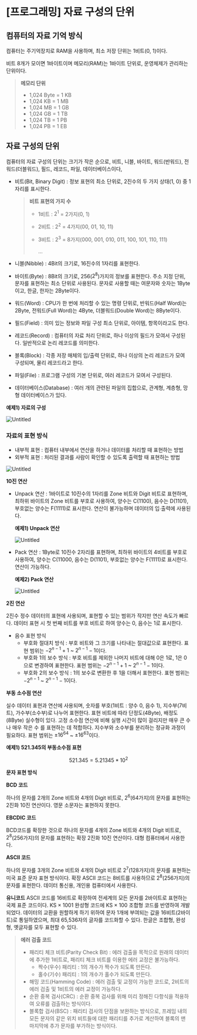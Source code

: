 # [프로그래밍] 자료 구성의 단위

## 컴퓨터의 자료 기억 방식

컴퓨터는 주기억장치로 RAM을 사용하며, 최소 저장 단위는 1비트(0, 1)이다. 

비트 8개가 모이면 1바이트이며 메모리(RAM)는 1바이트 단위로, 운영체제가 관리하는 단위이다.

> **메모리 단위**
> 
> - 1,024 Byte = 1 KB
> - 1,024 KB = 1 MB
> - 1,024 MB = 1 GB
> - 1,024 GB = 1 TB
> - 1,024 TB = 1 PB
> - 1,024 PB = 1 EB

## 자료 구성의 단위

컴퓨터의 자료 구성의 단위는 크기가 작은 순으로, 비트, 니블, 바이트, 워드(반워드), 전워드(더블워드), 필드, 레코드, 파일, 데이터베이스이다,

- 비트(Bit, Binary Digit) : 정보 표현의 최소 단위로, 2진수의 두 가지 상태(1, 0) 중 1자리를 표시한다.
    
    > **비트 표현의 가지 수**
    > 
    > - 1비트 : $2^{1}$ = 2가지(0, 1)
    > - 2비트 : $2^{2}$ = 4가지(00, 01, 10, 11)
    > - 3비트 : $2^{3}$ = 8가지(000, 001, 010, 011, 100, 101, 110, 111)
    >     
    >     …
    >     
- 니블(Nibble) : 4Bit의 크기로, 16진수의 1자리를 표현한다.
- 바이트(Byte) : 8Bit의 크기로, 256($2^{8}$)가지의 정보를 표현한다. 주소 지정 단위, 문자를 표현하는 최소 단위로 사용된다. 문자로 사용할 때는 여문자와 숫자는 1Byte이고, 한글, 한자는 2Byte이다.
- 워드(Word) : CPU가 한 번에 처리할 수 있는 명령 단위로, 반워드(Half Word)는 2Byte, 전워드(Full Word)는 4Byte, 더블워드(Double Word)는 8Byte이다.
- 필드(Field) : 의미 있는 정보와 파일 구성 최소 단위로, 아이템, 항목이라고도 한다.
- 레코드(Record) : 컴퓨터의 자료 처리 단위로, 하나 이상의 필드가 모여서 구성된다. 일반적으로 논리 레코드를 의미한다.
- 블록(Block) : 각종 저장 매체의 입/출력 단위로, 하나 이상의 논리 레코드가 모여 구성되며, 물리 레코드라고 한다.
- 파일(File) : 프로그램 구성의 기본 단위로, 여러 레코드가 모여서 구성된다.
- 데이터베이스(Database) : 여러 개의 관련된 파일의 집합으로, 관계형, 계층형, 망형 데이터베이스가 있다.

**예제1) 자료의 구성**

![Untitled](733783a7-bd93-460b-8f19-d25b548ef52a.png)

### **자료의 표현 방식**

- 내부적 표현 : 컴퓨터 내부에서 연산을 하거나 데이터를 처리할 때 표현하는 방법
- 외부적 표현 : 처리된 결과를 사람이 확인할 수 있도록 출력할 때 표현하는 방법

![Untitled](Untitled.png)

**10진 연산**

- Unpack 연산 : 1바이트로 10진수의 1자리를 Zone 비트와 Digit 비트로 표현하며, 최하위 바이트의 Zone 비트를 부호로 사용하여, 양수는 C(1100), 음수는 D(1101), 부호없는 양수는 F(1111)로 표시한다. 연산이 불가능하며 데이터의 입∙출력에 사용된다.
    
    **예제1) Unpack 연산**
    
    ![Untitled](867dfdc6-2c89-4508-80d6-939d51680674.png)
    
- Pack 연산 : 1Byte로 10진수 2자리를 표현하며, 최하위 바이트의 4비트를 부호로 사용하여, 양수는 C(11000, 음수는 D(1101), 부호없는 양수는 F(1111)로 표시한다. 연산이 가능하다.
    
    **예제2) Pack 연산**
    
    ![Untitled](577c1fe1-f561-40ed-8c7b-a45b3e2d31e1.png)
    

**2진 연산**

2진수 정수 데이터의 표현에 사용되며, 표현할 수 있는 범위가 작지만 연산 속도가 빠르다. 데이터 표현 시 첫 번째 비트를 부호 비트로 하여 양수는 0, 음수는 1로 표시한다.

- 음수 표현 방식
    - 부호화 절대치 방식 : 부호 비트와 그 크기를 나타내는 절대값으로 표현한다. 표현 범위는 $-2^{n-1}+1$ ~ $2^{n-1}-1$이다.
    - 부호화 1의 보수 방식 : 부호 비트를 제외한 나머지 비트에 대해 0은 1로, 1은 0으로 변경하여 표현한다. 표현 범위는 $-2^{n-1}+1$ ~ $2^{n-1}-1$이다.
    - 부호화 2의 보수 방식 : 1의 보수로 변환한 후 1을 더해서 표현한다. 표현 범위는 $-2^{n-1}$ ~ $2^{n-1}-1$이다.

**부동 소수점 연산**

실수 데이터 표현과 연산에 사용되며, 숫자를 부호(1비트 : 양수 0, 음수 1), 지수부(7비트), 가수부(소수부)로 나누어 표현한다. 표현 비트에 따라 단정도(4Byte), 배정도(8Byte) 실수형이 있다. 고정 소수점 연산에 비해 실행 시간이 많이 걸리지만 매우 큰 수나 매우 작은 수 를 표현하는 데 적합하다. 지수부와 소수부를 분리하는 정규화 과정이 필요하다. 표현 범위는 $±16^{64}$ ~ $±16^{63}$이다.

**예제1) 521.345의 부동소수점 표현**

$$
521.345 = 5.21345 * 10^{2}
$$

**문자 표현 방식**

**BCD 코드**

하나의 문자를 2개의 Zone 비트와 4개의 Digit 비트로, $2^{6}$(64가지)의 문자를 표현하는 2진화 10진 연산이다. 영문 소문자는 표현하지 못한다.

**EBCDIC 코드**

BCD코드를 확장한 것으로 하나의 문자를 4개의 Zone 비트와 4개의 Digit 비트로, $2^{8}$(256가지)의 문자를 표현하는 확장 2진화 10진 연산이다. 대형 컴퓨터에서 사용한다.

**ASCII 코드**

하나의 문자를 3개의 Zone 비트와 4개의 Digit 비트로  $2^{7}$(128가지)의 문자를 표현하는 미국 표준 문자 표현 방식이다. 확장 ASCII 코드는 8비트를 사용하므로 $2^{8}$(256가지)의 문자를 표현한다. 데이터 통신용, 개인용 컴퓨터에서 사용한다.

**유니코드**
ASCII 코드를 16비트로 확장하여 전세계의 모든 문자를 2바이트로 표현하는 국제 표준 코드이다. KS × 1001 완성형 코드에 KS × 100 조합형 코드를 반영하여 개발되었다. 데이터의 교환을 원할하게 하기 위하여 문자 1개에 부여되는 값을 16비트(2바이트)로 통일하였으며, 최대 65,536자의 글자를 코드화할 수 있다.
한글은 조합형, 완성형, 옛글자를 모두 표현할 수 있다.

> **에러 검출 코드**
> 
> - 패리티 체크 비트(Parity Check Bit) : 에러 검출을 목적으로 원래의 데이터에 추가한 1비트로, 패리티 체크 비트를 이용한 에러 교정은 불가능하다.
>     - 짝수(우수) 패리티 : 1의 개수가 짝수가 되도록 만든다.
>     - 홀수(기수) 패리티 : 1의 개수가 홀수가 되도록 만든다.
> - 해밍 코드(Hamming Code) : 에러 검출 및 교정이 가능한 코드로, 2비트의 에러 검출 및 1비트의 에러 교정이 가능하다.
> - 순환 중복 검사(CRC) : 순환 중복 검사를 위해 미리 정해진 다항식을 적용하여 오류를 검출하는 방식이다.
> - 블록합 검사(BSC) : 패리티 검사의 단점을 보완하는 방식으로, 프레임 내의 모든 문자의 같은 위치 비트들에 대한 패리티를 추가로 계산하여 블록의 맨 마지막에 추가 문자를 부가하는 방식이다.
